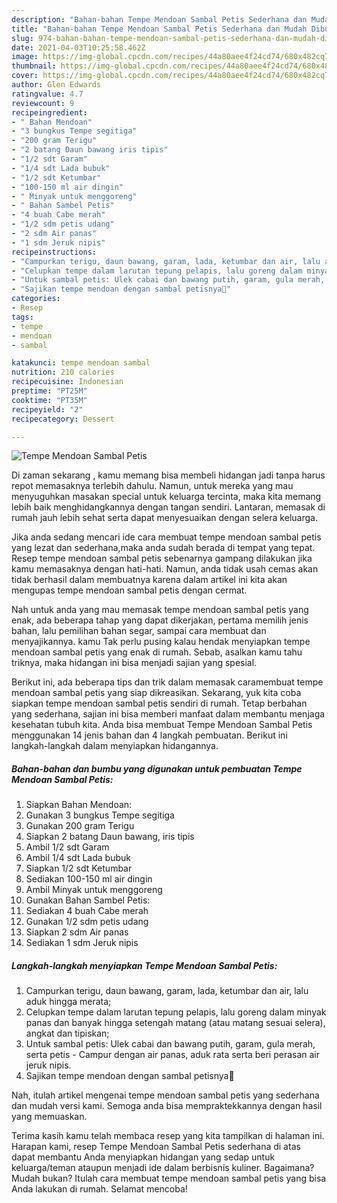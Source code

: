 ```yaml
---
description: "Bahan-bahan Tempe Mendoan Sambal Petis Sederhana dan Mudah Dibuat"
title: "Bahan-bahan Tempe Mendoan Sambal Petis Sederhana dan Mudah Dibuat"
slug: 974-bahan-bahan-tempe-mendoan-sambal-petis-sederhana-dan-mudah-dibuat
date: 2021-04-03T10:25:58.462Z
image: https://img-global.cpcdn.com/recipes/44a80aee4f24cd74/680x482cq70/tempe-mendoan-sambal-petis-foto-resep-utama.jpg
thumbnail: https://img-global.cpcdn.com/recipes/44a80aee4f24cd74/680x482cq70/tempe-mendoan-sambal-petis-foto-resep-utama.jpg
cover: https://img-global.cpcdn.com/recipes/44a80aee4f24cd74/680x482cq70/tempe-mendoan-sambal-petis-foto-resep-utama.jpg
author: Glen Edwards
ratingvalue: 4.7
reviewcount: 9
recipeingredient:
- " Bahan Mendoan"
- "3 bungkus Tempe segitiga"
- "200 gram Terigu"
- "2 batang Daun bawang iris tipis"
- "1/2 sdt Garam"
- "1/4 sdt Lada bubuk"
- "1/2 sdt Ketumbar"
- "100-150 ml air dingin"
- " Minyak untuk menggoreng"
- " Bahan Sambel Petis"
- "4 buah Cabe merah"
- "1/2 sdm petis udang"
- "2 sdm Air panas"
- "1 sdm Jeruk nipis"
recipeinstructions:
- "Campurkan terigu, daun bawang, garam, lada, ketumbar dan air, lalu aduk hingga merata;"
- "Celupkan tempe dalam larutan tepung pelapis, lalu goreng dalam minyak panas dan banyak hingga setengah matang (atau matang sesuai selera), angkat dan tipiskan;"
- "Untuk sambal petis: Ulek cabai dan bawang putih, garam, gula merah, serta petis Campur dengan air panas, aduk rata serta beri perasan air jeruk nipis."
- "Sajikan tempe mendoan dengan sambal petisnya🥰"
categories:
- Resep
tags:
- tempe
- mendoan
- sambal

katakunci: tempe mendoan sambal 
nutrition: 210 calories
recipecuisine: Indonesian
preptime: "PT25M"
cooktime: "PT35M"
recipeyield: "2"
recipecategory: Dessert

---
```



![Tempe Mendoan Sambal Petis](https://img-global.cpcdn.com/recipes/44a80aee4f24cd74/680x482cq70/tempe-mendoan-sambal-petis-foto-resep-utama.jpg)

Di zaman  sekarang , kamu memang bisa membeli hidangan jadi tanpa harus repot memasaknya terlebih dahulu. Namun, untuk mereka yang mau menyuguhkan masakan special untuk keluarga tercinta, maka kita memang lebih baik menghidangkannya dengan tangan sendiri. Lantaran, memasak di rumah jauh lebih sehat serta dapat menyesuaikan dengan selera keluarga.

Jika anda sedang mencari ide cara membuat tempe mendoan sambal petis yang lezat dan sederhana,maka anda sudah berada di tempat yang tepat. Resep tempe mendoan sambal petis  sebenarnya gampang dilakukan jika kamu memasaknya dengan hati-hati. Namun, anda tidak usah cemas akan tidak berhasil dalam membuatnya 
karena dalam artikel ini kita akan mengupas tempe mendoan sambal petis dengan cermat.  



Nah untuk anda yang mau memasak tempe mendoan sambal petis yang enak, ada beberapa tahap yang dapat dikerjakan, pertama memilih jenis bahan, lalu pemilihan bahan segar, sampai cara membuat dan menyajikannya. kamu Tak perlu pusing kalau hendak menyiapkan tempe mendoan sambal petis yang enak di rumah. Sebab, asalkan kamu  tahu triknya, maka hidangan ini bisa menjadi sajian yang spesial.

Berikut ini, ada beberapa tips dan trik dalam memasak caramembuat tempe mendoan sambal petis yang siap dikreasikan. Sekarang, yuk kita coba siapkan tempe mendoan sambal petis sendiri di rumah. Tetap berbahan yang sederhana, sajian ini bisa memberi manfaat dalam membantu menjaga kesehatan tubuh kita. Anda bisa membuat Tempe Mendoan Sambal Petis menggunakan 14 jenis bahan dan 4 langkah pembuatan. Berikut ini langkah-langkah dalam menyiapkan hidangannya.

<!--inarticleads1-->

##### Bahan-bahan dan bumbu yang digunakan untuk pembuatan Tempe Mendoan Sambal Petis:

1. Siapkan  Bahan Mendoan:
1. Gunakan 3 bungkus Tempe segitiga
1. Gunakan 200 gram Terigu
1. Siapkan 2 batang Daun bawang, iris tipis
1. Ambil 1/2 sdt Garam
1. Ambil 1/4 sdt Lada bubuk
1. Siapkan 1/2 sdt Ketumbar
1. Sediakan 100-150 ml air dingin
1. Ambil  Minyak untuk menggoreng
1. Gunakan  Bahan Sambel Petis:
1. Sediakan 4 buah Cabe merah
1. Gunakan 1/2 sdm petis udang
1. Siapkan 2 sdm Air panas
1. Sediakan 1 sdm Jeruk nipis




<!--inarticleads2-->

##### Langkah-langkah menyiapkan Tempe Mendoan Sambal Petis:

1. Campurkan terigu, daun bawang, garam, lada, ketumbar dan air, lalu aduk hingga merata;
1. Celupkan tempe dalam larutan tepung pelapis, lalu goreng dalam minyak panas dan banyak hingga setengah matang (atau matang sesuai selera), angkat dan tipiskan;
1. Untuk sambal petis: Ulek cabai dan bawang putih, garam, gula merah, serta petis - Campur dengan air panas, aduk rata serta beri perasan air jeruk nipis.
1. Sajikan tempe mendoan dengan sambal petisnya🥰




Nah, itulah artikel mengenai  tempe mendoan sambal petis  yang sederhana dan mudah versi kami. Semoga anda bisa mempraktekkannya dengan hasil yang memuaskan. 

Terima kasih kamu telah membaca resep yang kita tampilkan di halaman ini. Harapan kami, resep  Tempe Mendoan Sambal Petis sederhana di atas dapat membantu Anda menyiapkan hidangan yang sedap untuk keluarga/teman ataupun menjadi ide dalam berbisnis kuliner. Bagaimana? Mudah bukan? Itulah cara membuat tempe mendoan sambal petis yang bisa Anda lakukan di rumah. Selamat mencoba!

